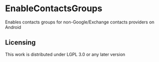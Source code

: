 EnableContactsGroups
====================

Enables contacts groups for non-Google/Exchange contacts providers on Android

Licensing
---------

This work is distributed under LGPL 3.0 or any later version
